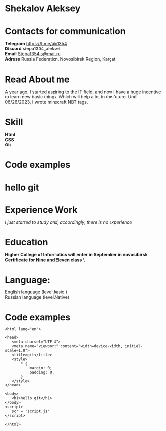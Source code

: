 # Shekalov Aleksey


# Contacts for communication
**Telegram** https://t.me/alx1354  \
**Discord**  stepa1354_aleksei  \
**Email**    Stepa1354.s@mail.ru  \
**Adress**   Russia Federation, Novosibirsk Region, Kargat  

# Read Аbout me
 A year ago, I started aspiring to the IT field, and now I have a huge incentive to learn new basic things. Which will help a lot in the future. Until 06/26/2023, I wrote minecraft NBT tags.  

# Skill
**Html** \
**CSS**  \
**Git**  

# Code examples
 <!DOCTYPE html>
<html lang="en">

<head>
    <meta charset="UTF-8">
    <meta name="viewport" content="width=device-width, initial-scale=1.0">
    <title>git</title>
    <style>
        * {
            margin: 0;
            padding: 0;
        }
    </style>
</head>

<body>
    <h1>hello git</h1>
</body>
<script>
    scr = 'script.js'
</script>

</html> 

# Experience Work
*I just started to study and, accordingly, there is no experience*  

# Education
**Higher College of Informatics will enter in September in novosibirsk
Сertificate for Nine and Eleven class**  \

# Language:
English language (level.basic )  \
Russian language (level.Native)  
# Code examples
 ```<!DOCTYPE html>
<html lang="en">

<head>
    <meta charset="UTF-8">
    <meta name="viewport" content="width=device-width, initial-scale=1.0">
    <title>git</title>
    <style>
        * {
            margin: 0;
            padding: 0;
        }
    </style>
</head>

<body>
    <h1>hello git</h1>
</body>
<script>
    scr = 'script.js'
</script>

</html> 
